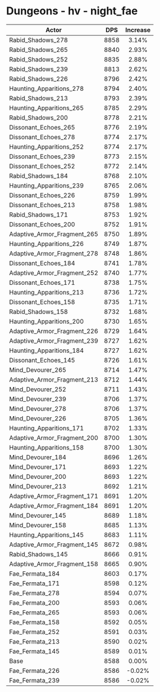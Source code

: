 # Dungeons - hv - night_fae
| Actor | DPS | Increase |
|---|:---:|:---:|
|Rabid_Shadows_278|8858|3.14%|
|Rabid_Shadows_265|8840|2.93%|
|Rabid_Shadows_252|8835|2.88%|
|Rabid_Shadows_239|8813|2.62%|
|Rabid_Shadows_226|8796|2.42%|
|Haunting_Apparitions_278|8794|2.40%|
|Rabid_Shadows_213|8793|2.39%|
|Haunting_Apparitions_265|8785|2.29%|
|Rabid_Shadows_200|8778|2.21%|
|Dissonant_Echoes_265|8776|2.19%|
|Dissonant_Echoes_278|8774|2.17%|
|Haunting_Apparitions_252|8774|2.17%|
|Dissonant_Echoes_239|8773|2.15%|
|Dissonant_Echoes_252|8772|2.14%|
|Rabid_Shadows_184|8768|2.10%|
|Haunting_Apparitions_239|8765|2.06%|
|Dissonant_Echoes_226|8759|1.99%|
|Dissonant_Echoes_213|8758|1.98%|
|Rabid_Shadows_171|8753|1.92%|
|Dissonant_Echoes_200|8752|1.91%|
|Adaptive_Armor_Fragment_265|8750|1.89%|
|Haunting_Apparitions_226|8749|1.87%|
|Adaptive_Armor_Fragment_278|8748|1.86%|
|Dissonant_Echoes_184|8741|1.78%|
|Adaptive_Armor_Fragment_252|8740|1.77%|
|Dissonant_Echoes_171|8738|1.75%|
|Haunting_Apparitions_213|8736|1.72%|
|Dissonant_Echoes_158|8735|1.71%|
|Rabid_Shadows_158|8732|1.68%|
|Haunting_Apparitions_200|8730|1.65%|
|Adaptive_Armor_Fragment_226|8729|1.64%|
|Adaptive_Armor_Fragment_239|8727|1.62%|
|Haunting_Apparitions_184|8727|1.62%|
|Dissonant_Echoes_145|8726|1.61%|
|Mind_Devourer_265|8714|1.47%|
|Adaptive_Armor_Fragment_213|8712|1.44%|
|Mind_Devourer_252|8711|1.43%|
|Mind_Devourer_239|8706|1.37%|
|Mind_Devourer_278|8706|1.37%|
|Mind_Devourer_226|8705|1.36%|
|Haunting_Apparitions_171|8702|1.33%|
|Adaptive_Armor_Fragment_200|8700|1.30%|
|Haunting_Apparitions_158|8700|1.30%|
|Mind_Devourer_184|8696|1.26%|
|Mind_Devourer_171|8693|1.22%|
|Mind_Devourer_200|8693|1.22%|
|Mind_Devourer_213|8692|1.21%|
|Adaptive_Armor_Fragment_171|8691|1.20%|
|Adaptive_Armor_Fragment_184|8691|1.20%|
|Mind_Devourer_145|8689|1.18%|
|Mind_Devourer_158|8685|1.13%|
|Haunting_Apparitions_145|8683|1.11%|
|Adaptive_Armor_Fragment_145|8672|0.98%|
|Rabid_Shadows_145|8666|0.91%|
|Adaptive_Armor_Fragment_158|8665|0.90%|
|Fae_Fermata_184|8603|0.17%|
|Fae_Fermata_171|8598|0.12%|
|Fae_Fermata_278|8594|0.07%|
|Fae_Fermata_200|8593|0.06%|
|Fae_Fermata_265|8593|0.06%|
|Fae_Fermata_158|8592|0.05%|
|Fae_Fermata_252|8591|0.03%|
|Fae_Fermata_213|8590|0.02%|
|Fae_Fermata_145|8589|0.01%|
|Base|8588|0.00%|
|Fae_Fermata_226|8586|-0.02%|
|Fae_Fermata_239|8586|-0.02%|
